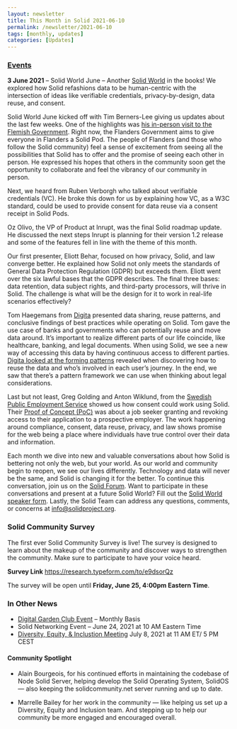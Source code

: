 ```yaml
---
layout: newsletter
title: This Month in Solid 2021-06-10
permalink: /newsletter/2021-06-10
tags: [monthly, updates]
categories: [Updates]
---
```


### [Events](https://solidproject.org/events)

**3 June 2021** – Solid World June – Another [Solid World](https://vimeo.com/558597018) in the books! We explored how Solid refashions data to be human-centric with the intersection of ideas like verifiable credentials, privacy-by-design, data reuse, and consent. 
 
Solid World June kicked off with Tim Berners-Lee giving us updates about the last few weeks. One of the highlights was [his in-person visit to the Flemish Government](https://www.tijd.be/app/carousel1/tim-berners-lee-de-bedenker-van-het-internet-we-kunnen-het-wereldwijde-web-nog-fiksen/10309722.html). Right now, the Flanders Government aims to give everyone in Flanders a Solid Pod. The people of Flanders (and those who follow the Solid community) feel a sense of excitement from seeing all the possibilities that Solid has to offer and the promise of seeing each other in person. He expressed his hopes that others in the community soon get the opportunity to collaborate and feel the vibrancy of our community in person. 

Next, we heard from Ruben Verborgh who talked about verifiable credentials (VC). He broke this down for us by explaining how VC, as a W3C standard, could be used to provide consent for data reuse via a consent receipt in Solid Pods.  

Oz Olivo, the VP of Product at Inrupt, was the final Solid roadmap update. He discussed the next steps Inrupt is planning for their version 1.2 release and some of the features fell in line with the theme of this month. 

Our first presenter, Eliott Behar, focused on how privacy, Solid, and law converge better. He explained how Solid not only meets the standards of General Data Protection Regulation (GDPR) but exceeds them. Eliott went over the six lawful bases that the GDPR describes. The final three bases: data retention, data subject rights, and third-party processors, will thrive in Solid. The challenge is what will be the design for it to work in real-life scenarios effectively? 

Tom Haegemans from [Digita](https://www.digita.ai/) presented data sharing, reuse patterns, and conclusive findings of best practices while operating on Solid. Tom gave the use case of banks and governments who can potentially reuse and move data around. It’s important to realize different parts of our life coincide, like healthcare, banking, and legal documents. When using Solid, we see a new way of accessing this data by having continuous access to different parties. [Digita looked at the forming patterns](digita.ai/resources) revealed when discovering how to reuse the data and who’s involved in each user’s journey. In the end, we saw that there’s a pattern framework we can use when thinking about legal considerations. 

Last but not least, Greg Golding and Anton Wiklund, from the [Swedish Public Employment Service](https://www.digg.se/om-oss/nyheter/2021/vardefullt-for-individen-att-fa-okad-insyn-och-kontroll-over-sin-data) showed us how consent could work using Solid. Their [Proof of Concept (PoC)](https://gitlab.com/arbetsformedlingen/individdata/rupoc) was about a job seeker granting and revoking access to their application to a prospective employer. The work happening around compliance, consent, data reuse, privacy, and law shows promise for the web being a place where individuals have true control over their data and information. 

Each month we dive into new and valuable conversations about how Solid is bettering not only the web, but your world. As our world and community begin to reopen, we see our lives differently. Technology and data will never be the same, and Solid is changing it for the better. To continue this conversation, join us on the [Solid Forum](https://forum.solidproject.org/). Want to participate in these conversations and present at a future Solid World? Fill out the [Solid World speaker form](https://es1cz4pb7oi.typeform.com/to/nietD34f). Lastly, the Solid Team can address any questions, comments, or concerns at info@solidproject.org. 

### Solid Community Survey
The first ever Solid Community Survey is live! The survey is designed to learn about the makeup of the community and discover ways to strengthen the community. Make sure to participate to have your voice heard.

**Survey Link**
https://research.typeform.com/to/e9dsorQz

The survey will be open until **Friday, June 25, 4:00pm Eastern Time**.

### In Other News
* [Digital Garden Club Event](https://www.eventbrite.com/e/understory-digital-garden-club-tickets-151311208899) – Monthly Basis
* Solid Networking Event – June 24, 2021 at 10 AM Eastern Time
* [Diversity, Equity, & Inclustion Meeting]() July 8, 2021 at 11 AM ET/ 5 PM CEST 

#### Community Spotlight
* Alain Bourgeois, for his continued efforts in maintaining the codebase of Node Solid Server, helping develop the Solid Operating System, SolidOS — also keeping the solidcommunity.net server running and up to date.

* Marrelle Bailey for her work in the community — like helping us set up a Diversity, Equity and Inclusion team. And stepping up to help our community be more engaged and encouraged overall. 
